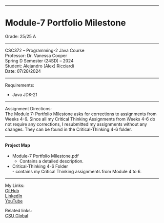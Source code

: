 ﻿-----------------------------------------------------------------------------------------------------------------------------
# Module-7 Portfolio Milestone

Grade:  25/25 A

-----------------------------------------------------------------------------------------------------------------------------

CSC372 – Programming-2 Java Course  
Professor: Dr. Vanessa Cooper  
Spring D Semester (24SD) – 2024  
Student: Alejandro (Alex) Ricciardi  
Date: 07/28/2024   

-----------------------------------------------------------------------------------------------------------------------------

Requirements:  
- Java JDK-21  

-----------------------------------------------------------------------------------------------------------------------------

Assignment Directions:   
The Module 7: Portfolio Milestone asks for corrections to assignments from Weeks 4-6. Since all my Critical Thinking Assignments from Weeks 4-6 do not require any corrections, I resubmitted my assignments without any changes. They can be found in the Critical-Thinking 4-6 folder.  

-----------------------------------------------------------------------------------------------------------------------------

#### Project Map
- Module-7 Portfolio Milestone.pdf  
	- Contains a detailed description.   
- Critical-Thinking 4-6 Folder  
      - contains my Critical Thinking assignments from Module 4 to 6.    

-----------------------------------------------------------------------------------------------------------------------------

My Links:   
[GitHub](https://github.com/Omegapy)  
[LinkedIn](https://www.linkedin.com/in/alex-ricciardi/)   
[YouTube](https://www.youtube.com/channel/UC4rMaQ7sqywMZkfS1xGh2AA)

Related links:  
[CSU Global](https://csuglobal.edu/) 

